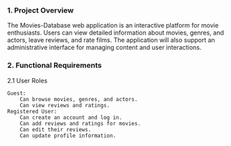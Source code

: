 ### 1. Project Overview

The Movies-Database web application is an interactive platform for movie enthusiasts. Users can view detailed information about movies, genres, and actors, leave reviews, and rate films. The application will also support an administrative interface for managing content and user interactions.

### 2. Functional Requirements
2.1 User Roles

    Guest:
        Can browse movies, genres, and actors.
        Can view reviews and ratings.
    Registered User:
        Can create an account and log in.
        Can add reviews and ratings for movies.
        Can edit their reviews.
        Can update profile information.


